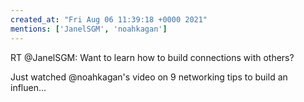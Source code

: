 ```yaml
---
created_at: "Fri Aug 06 11:39:18 +0000 2021"
mentions: ['JanelSGM', 'noahkagan']
---
```


RT @JanelSGM: Want to learn how to build connections with others?

Just watched @noahkagan's video on 9 networking tips to build an influen…